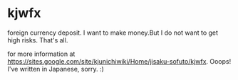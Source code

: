 kjwfx
=====

foreign currency deposit.
I want to make money.But I do not want to get high risks. That's all.

for more information at https://sites.google.com/site/kjunichiwiki/Home/jisaku-sofuto/kjwfx.
Ooops! I've written in Japanese, sorry. :)